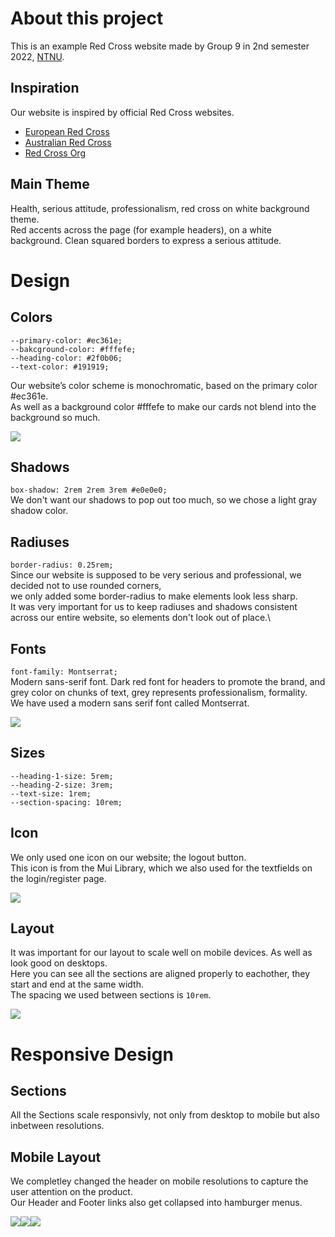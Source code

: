 # About this project

This is an example Red Cross website made by Group 9 in 2nd semester 2022, [NTNU](https://www.ntnu.no/). 

## Inspiration

Our website is inspired by official Red Cross websites.
- [European Red Cross](https://redcross.eu/)
- [Australian Red Cross](https://www.redcross.org.au/)
- [Red Cross Org](https://www.redcross.org/)

## Main Theme

Health, serious attitude, professionalism, red cross on white background theme. \
Red accents across the page (for example headers), on a white background. Clean squared borders to express a serious attitude.


# Design

## Colors

`--primary-color: #ec361e;`\
`--bakcground-color: #fffefe;`\
`--heading-color: #2f0b06;`\
`--text-color: #191919;`

Our website’s color scheme is monochromatic, based on the primary color #ec361e.\
As well as a background color #fffefe to make our cards not blend into the background so much.

![](./git-pics/colors.png)

## Shadows 

`box-shadow: 2rem 2rem 3rem #e0e0e0;`\
We don't want our shadows to pop out too much, so we chose a light gray shadow color.


## Radiuses

`border-radius: 0.25rem;`\
Since our website is supposed to be very serious and professional, we decided not to use rounded corners, \
we only added some border-radius to make elements look less sharp. \
It was very important for us to keep radiuses and shadows consistent across our entire website, so elements don't look out of place.\

## Fonts
`font-family: Montserrat;`\
Modern sans-serif font. Dark red font for headers to promote the brand, and grey color on chunks of text, grey represents professionalism, formality.\
We have used a modern sans serif font called Montserrat.

![](./git-pics/fox.png)

## Sizes

`--heading-1-size: 5rem;`\
`--heading-2-size: 3rem;`\
`--text-size: 1rem;`\
`--section-spacing: 10rem;`

## Icon

We only used one icon on our website; the logout button.\
This icon is from the Mui Library, which we also used for the textfields on the login/register page.

![](./git-pics/icon.png)

## Layout
It was important for our layout to scale well on mobile devices. As well as look good on desktops.\
Here you can see all the sections are aligned properly to eachother, they start and end at the same width.\
The spacing we used between sections is `10rem`.

![](./git-pics/layout.png)

# Responsive Design

## Sections
All the Sections scale responsivly, not only from desktop to mobile but also inbetween resolutions.

## Mobile Layout

We completley changed the header on mobile resolutions to capture the user attention on the product.\
Our Header and Footer links also get collapsed into hamburger menus.

![](./git-pics/layout2.png)![](./git-pics/layout3.png)![](./git-pics/layout4.png)
